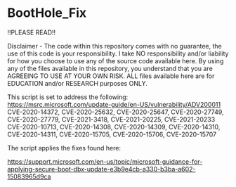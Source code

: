 # BootHole_Fix

!!PLEASE READ!!

Disclaimer - The code within this repository comes with no guarantee, the use of this code is your responsibility.
I take NO responsibility and/or liability for how you choose to use any of the source code available here. By using any of the files available in this repository, you understand that you are AGREEING TO USE AT YOUR OWN RISK. ALL files available here are for EDUCATION and/or RESEARCH purposes ONLY.

This script is set to address the following:
https://msrc.microsoft.com/update-guide/en-US/vulnerability/ADV200011
CVE-2020-14372, CVE-2020-25632, CVE-2020-25647, CVE-2020-27749, CVE-2020-27779, CVE-2021-3418, CVE-2021-20225, CVE-2021-20233
CVE-2020-10713, CVE-2020-14308, CVE-2020-14309, CVE-2020-14310, CVE-2020-14311, CVE-2020-15705, CVE-2020-15706, CVE-2020-15707

The script applies the fixes found here:

https://support.microsoft.com/en-us/topic/microsoft-guidance-for-applying-secure-boot-dbx-update-e3b9e4cb-a330-b3ba-a602-15083965d9ca
